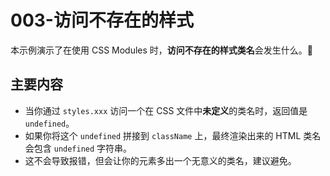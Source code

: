 # 003-访问不存在的样式

本示例演示了在使用 CSS Modules 时，**访问不存在的样式类名**会发生什么。🤔

## 主要内容

- 当你通过 `styles.xxx` 访问一个在 CSS 文件中**未定义**的类名时，返回值是 `undefined`。
- 如果你将这个 `undefined` 拼接到 `className` 上，最终渲染出来的 HTML 类名会包含 `undefined` 字符串。
- 这不会导致报错，但会让你的元素多出一个无意义的类名，建议避免。
